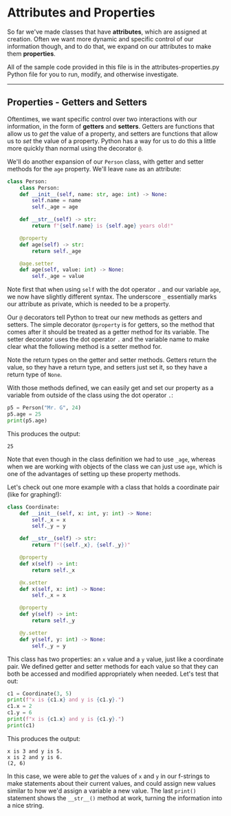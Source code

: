# Attributes and Properties

So far we've made classes that have **attributes**, which are assigned at creation. Often we want more dynamic and specific control of our information though, and to do that, we expand on our attributes to make them **properties**.

All of the sample code provided in this file is in the attributes-properties.py Python file for you to run, modify, and otherwise investigate.

---

## Properties - Getters and Setters

Oftentimes, we want specific control over two interactions with our information, in the form of **getters** and **setters**. Getters are functions that allow us to _get_ the value of a property, and setters are functions that allow us to _set_ the value of a property. Python has a way for us to do this a little more quickly than normal using the decorator `@`.

We'll do another expansion of our `Person` class, with getter and setter methods for the `age` property. We'll leave `name` as an attribute:

```python
class Person:
    class Person:
    def __init__(self, name: str, age: int) -> None:
        self.name = name
        self._age = age

    def __str__(self) -> str:
        return f"{self.name} is {self.age} years old!"

    @property
    def age(self) -> str:
        return self._age

    @age.setter
    def age(self, value: int) -> None:
        self._age = value
```

Note first that when using `self` with the dot operator `.` and our variable `age`, we now have slightly different syntax. The underscore `_` essentially marks our attribute as private, which is needed to be a property.

Our `@` decorators tell Python to treat our new methods as getters and setters. The simple decorator `@property` is for getters, so the method that comes after it should be treated as a getter method for its variable. The setter decorator uses the dot operator `.` and the variable name to make clear what the following method is a setter method for.

Note the return types on the getter and setter methods. Getters return the value, so they have a return type, and setters just set it, so they have a return type of `None`.

With those methods defined, we can easily get and set our property as a variable from outside of the class using the dot operator `.`:

```python
p5 = Person("Mr. G", 24)
p5.age = 25
print(p5.age)
```

This produces the output:

```
25
```

Note that even though in the class definition we had to use `_age`, whereas when we are working with objects of the class we can just use `age`, which is one of the advantages of setting up these property methods.

Let's check out one more example with a class that holds a coordinate pair (like for graphing!):

```python
class Coordinate:
    def __init__(self, x: int, y: int) -> None:
        self._x = x
        self._y = y

    def __str__(self) -> str:
        return f"({self._x}, {self._y})"

    @property
    def x(self) -> int:
        return self._x

    @x.setter
    def x(self, x: int) -> None:
        self._x = x

    @property
    def y(self) -> int:
        return self._y

    @y.setter
    def y(self, y: int) -> None:
        self._y = y
```

This class has two properties: an `x` value and a `y` value, just like a coordinate pair. We defined getter and setter methods for each value so that they can both be accessed and modified appropriately when needed. Let's test that out:

```python
c1 = Coordinate(3, 5)
print(f"x is {c1.x} and y is {c1.y}.")
c1.x = 2
c1.y = 6
print(f"x is {c1.x} and y is {c1.y}.")
print(c1)
```

This produces the output:

```
x is 3 and y is 5.
x is 2 and y is 6.
(2, 6)
```

In this case, we were able to _get_ the values of `x` and `y` in our f-strings to make statements about their current values, and could assign new values similar to how we'd assign a variable a new value. The last `print()` statement shows the `__str__()` method at work, turning the information into a nice string.
